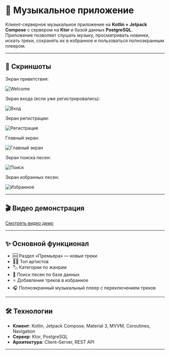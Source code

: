 # 🎵 Музыкальное приложение

Клиент-серверное музыкальное приложение на **Kotlin + Jetpack Compose** с сервером на **Ktor** и базой данных **PostgreSQL**.  
Приложение позволяет слушать музыку, просматривать новинки, искать треки, сохранять их в избранное и пользоваться полноэкранным плеером.

---

## 📸 Скриншоты
Экран приветствия:

![Welcome](welcomePage.png)

Экран входа (если уже регистрировались):

![Вход](signInPage.png)

Экран регистрации: 

![Регистрация](signUpPage.png)

Главный экран:

![Главный экран](homePage.png)

Экран поиска песен:

![Поиск](searchPage.png)

Экран избранных песен:

![Избранное](favouritePage.jpg)

---

## 🎬 Видео демонстрация

[Смотреть видео демо](https://drive.google.com/file/d/1ClHKxK7Zn2hZc6hy6hSwUnhJCXUKXHV4/view?usp=sharing)

---

## ✨ Основной функционал
- 🆕 Раздел «Премьера» — новые треки  
- 🧑‍🎤 Топ артистов  
- 🏷️ Категории по жанрам  
- 🔎 Поиск песен по базе данных  
- ⭐ Добавление треков в избранное  
- 🎧 Полноэкранный музыкальный плеер с переключением треков  

---

## 🛠 Технологии
- **Клиент**: Kotlin, Jetpack Compose, Material 3, MVVM, Coroutines, Navigation  
- **Сервер**: Ktor, PostgreSQL  
- **Архитектура**: Client–Server, REST API  

---
